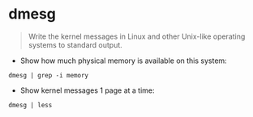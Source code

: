 # dmesg

> Write the kernel messages in Linux and other Unix-like operating systems to standard output.

- Show how much physical memory is available on this system:

`dmesg | grep -i memory`

- Show kernel messages 1 page at a time:

`dmesg | less`
